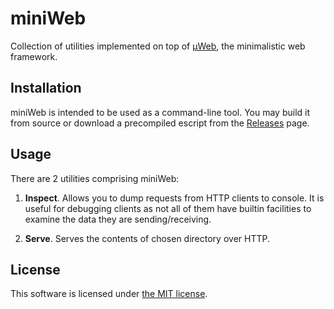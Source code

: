miniWeb
=======

Collection of utilities implemented on top of [µWeb][muweb], the minimalistic
web framework.

  [muweb]: https://github.com/alco/muweb


## Installation

miniWeb is intended to be used as a command-line tool. You may build it from
source or download a precompiled escript from the [Releases][rel] page.

  [rel]: https://github.com/alco/miniweb/releases


## Usage

There are 2 utilities comprising miniWeb:

  1. **Inspect**. Allows you to dump requests from HTTP clients to console. It
     is useful for debugging clients as not all of them have builtin facilities
     to examine the data they are sending/receiving.

  2. **Serve**. Serves the contents of chosen directory over HTTP.


## License

This software is licensed under [the MIT license](LICENSE).
